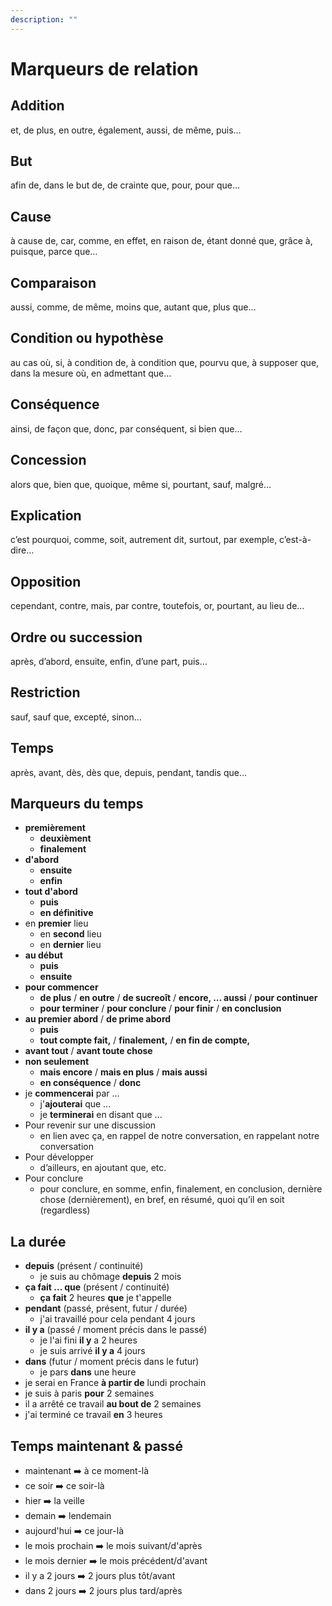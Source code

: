 ```yaml
---
description: ""
---
```


# Marqueurs de relation

## Addition

et, de plus, en outre, également, aussi, de même, puis…

## But

afin de, dans le but de, de crainte que, pour, pour que…

## Cause

à cause de, car, comme, en effet, en raison de, étant donné que, grâce à, puisque, parce que…

## Comparaison

aussi, comme, de même, moins que, autant que, plus que…

## Condition ou hypothèse

au cas où, si, à condition de, à condition que, pourvu que, à supposer que, dans la mesure où, en admettant que…

## Conséquence

ainsi, de façon que, donc, par conséquent, si bien que…

## Concession

alors que, bien que, quoique, même si, pourtant, sauf, malgré…

## Explication

c’est pourquoi, comme, soit, autrement dit, surtout, par exemple, c’est-à-dire…

## Opposition

cependant, contre, mais, par contre, toutefois, or, pourtant, au lieu de…

## Ordre ou succession

après, d’abord, ensuite, enfin, d’une part, puis…

## Restriction

sauf, sauf que, excepté, sinon…

## Temps

après, avant, dès, dès que, depuis, pendant, tandis que…

## Marqueurs du temps

- **premièrement**
  - **deuxièment**
  - **finalement**
- **d'abord**
  - **ensuite**
  - **enfin**
- **tout d'abord**
  - **puis**
  - **en définitive**
- en **premier** lieu
  - en **second** lieu
  - en **dernier** lieu
- **au début**
  - **puis**
  - **ensuite** 
- **pour commencer**
  -  **de plus** / **en outre** /  **de sucreoît** / **encore, ... aussi** / **pour continuer**
  - **pour terminer** / **pour conclure** / **pour finir** / **en conclusion**
- **au premier abord** / **de prime abord**
  - **puis**
  - **tout compte fait,** / **finalement,** / **en fin de compte,**
- **avant tout** / **avant toute chose**
- **non seulement**
  - **mais encore** / **mais en plus** / **mais aussi**
  - **en conséquence** / **donc**
- je **commencerai** par ... 
  - j'**ajouterai** que ...
  - je **terminerai** en disant que ...
- Pour revenir sur une discussion
  - en lien avec ça, en rappel de notre conversation, en rappelant notre conversation
- Pour développer
  - d’ailleurs, en ajoutant que, etc.
- Pour conclure
  - pour conclure, en somme, enfin, finalement, en conclusion, dernière chose (dernièrement), en bref, en résumé, quoi qu’il en soit (regardless)

## La durée

- **depuis** (présent / continuité)
  - je suis au chômage **depuis** 2 mois
- **ça fait ... que** (présent / continuité)
  - **ça fait** 2 heures **que** je t'appelle
- **pendant** (passé, présent, futur / durée)
  - j'ai travaillé pour cela pendant 4 jours
- **il y a** (passé / moment précis dans le passé)
  - je l'ai fini **il y** a 2 heures
  - je suis arrivé **il y a** 4 jours
- **dans** (futur / moment précis dans le futur)
  - je pars **dans** une heure
- je serai en France **à partir de** lundi prochain 
- je suis à paris **pour** 2 semaines
- il a arrêté ce travail **au bout de** 2 semaines
- j'ai terminé ce travail **en** 3 heures

## Temps maintenant & passé

- maintenant ➡️ à ce moment-là
- ce soir ➡️ ce soir-là
- hier ➡️ la veille
- demain ➡️ lendemain
- aujourd'hui ➡️ ce jour-là
- le mois prochain ➡️ le mois suivant/d'après
- le mois dernier ➡️ le mois précédent/d'avant
- il y a 2 jours ➡️ 2 jours plus tôt/avant
- dans 2 jours ➡️ 2 jours plus tard/après
